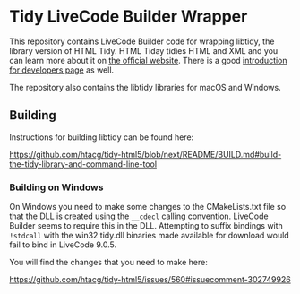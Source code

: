 # Tidy LiveCode Builder Wrapper

This repository contains LiveCode Builder code for wrapping libtidy, the library version of HTML Tidy. HTML Tiday tidies HTML and XML and you can learn more about it on [the official website](http://www.html-tidy.org). There is a good [introduction for developers page](http://www.html-tidy.org/developer/) as well.

The repository also contains the libtidy libraries for macOS and Windows.



## Building 

Instructions for building libtidy can be found here:

https://github.com/htacg/tidy-html5/blob/next/README/BUILD.md#build-the-tidy-library-and-command-line-tool

### Building on Windows

On Windows you need to make some changes to the CMakeLists.txt file so that the DLL is created using the `__cdecl` calling convention. LiveCode Builder seems to require this in the DLL. Attempting to suffix bindings with `!stdcall` with the win32 tidy.dll binaries made available for download would fail to bind in LiveCode 9.0.5. 

You will find the changes that you need to make here:

https://github.com/htacg/tidy-html5/issues/560#issuecomment-302749926
